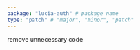 ```yaml
---
package: "lucia-auth" # package name
type: "patch" # "major", "minor", "patch"
---
```


remove unnecessary code